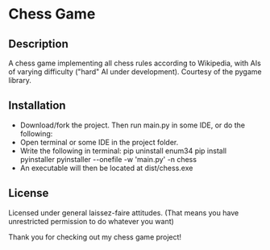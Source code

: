 # Chess Game

## Description
A chess game implementing all chess rules according to Wikipedia, with AIs of varying difficulty ("hard" AI under development). Courtesy of the pygame library.

## Installation
- Download/fork the project. Then run main.py in some IDE, or do the following:
- Open terminal or some IDE in the project folder.
- Write the following in terminal:
    pip uninstall enum34
    pip install pyinstaller
    pyinstaller --onefile -w 'main.py' -n chess
- An executable will then be located at dist/chess.exe

## License
Licensed under general laissez-faire attitudes. (That means you have unrestricted permission to do whatever you want)

Thank you for checking out my chess game project!
